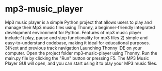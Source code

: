 # mp3-music_player
Mp3 music player is a simple Python project that allows users to play and manage their Mp3 music files using Thonny, 
a beginner-friendly integrated development environment for Python.
Features of mp3 music player include:1) play, pause and stop functionality for mp3 files
2) simple and easy-to-understand codebase, making it ideal for educational purposes.
3)Next and previous track navigation
Launching Thonny IDE on your computer.
Open the project folder mp3-music-player using Thonny.
Run the main.py file by clicking the "Run" button or pressing F5.
The MP3 Music Player GUI will open, and you can start using it to play your MP3 music files.
